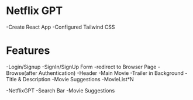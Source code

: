 # Netflix GPT

-Create React App
-Configured Tailwind CSS


# Features

-Login/Signup
    -SignIn/SignUp Form
    -redirect to Browser Page
-Browse(after Authentication)
    -Header
    -Main Movie
     -Trailer in Background
       -Title & Description
       -Movie Suggestions
           -MovieList*N

-NetflixGPT
    -Search Bar
    -Movie Suggestions